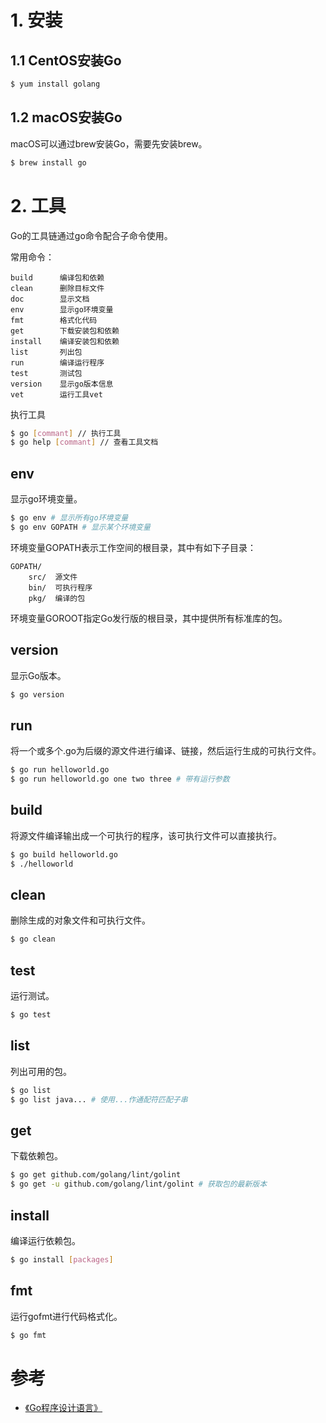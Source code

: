 # 1. 安装

## 1.1 CentOS安装Go

```bash
$ yum install golang
```

## 1.2 macOS安装Go

macOS可以通过brew安装Go，需要先安装brew。

```bash
$ brew install go
```



# 2. 工具

Go的工具链通过go命令配合子命令使用。

常用命令：

```
build      编译包和依赖
clean      删除目标文件
doc        显示文档
env        显示go环境变量
fmt        格式化代码
get        下载安装包和依赖
install    编译安装包和依赖
list       列出包
run        编译运行程序
test       测试包
version    显示go版本信息
vet        运行工具vet
```

执行工具

```bash
$ go [commant] // 执行工具
$ go help [commant] // 查看工具文档
```

## env

显示go环境变量。

```bash
$ go env # 显示所有go环境变量
$ go env GOPATH # 显示某个环境变量
```

环境变量GOPATH表示工作空间的根目录，其中有如下子目录：

```
GOPATH/
    src/  源文件
    bin/  可执行程序
    pkg/  编译的包
```

环境变量GOROOT指定Go发行版的根目录，其中提供所有标准库的包。

## version

显示Go版本。

```bash
$ go version
```

## run

将一个或多个.go为后缀的源文件进行编译、链接，然后运行生成的可执行文件。

```bash
$ go run helloworld.go
$ go run helloworld.go one two three # 带有运行参数
```

## build

将源文件编译输出成一个可执行的程序，该可执行文件可以直接执行。

```bash
$ go build helloworld.go
$ ./helloworld
```

## clean

删除生成的对象文件和可执行文件。

```bash
$ go clean
```

## test

运行测试。

```bash
$ go test
```

## list

列出可用的包。

```bash
$ go list
$ go list java... # 使用...作通配符匹配子串
```

## get

下载依赖包。

```bash
$ go get github.com/golang/lint/golint
$ go get -u github.com/golang/lint/golint # 获取包的最新版本
```

## install

编译运行依赖包。

```bash
$ go install [packages]
```

## fmt

运行gofmt进行代码格式化。

```bash
$ go fmt
```



# 参考

- [《Go程序设计语言》](https://book.douban.com/subject/27044219/)


